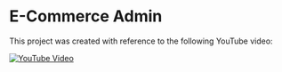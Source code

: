 # E-Commerce Admin

This project was created with reference to the following YouTube video:

[![YouTube Video](https://img.youtube.com/vi/5miHyP6lExg/maxresdefault.jpg)](https://www.youtube.com/watch?v=5miHyP6lExg&list=LL&index=9&t=5586s)